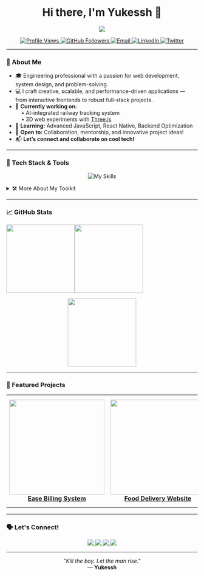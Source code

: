 <!--
README Enhancement Guidelines:
- Use clear structure with sections and visual hierarchy.
- Add badges for profile views, followers, top skills, and recent activity.
- Make use of shields.io and GitHub profile widgets.
- Include animated or graphical elements but keep it professional.
- List key skills/tools in an organized and visually appealing way.
- Add contact/social links with icons.
- Include a "Pinned Projects" or "Featured Projects" section if possible.
- Keep content concise but informative.
- Use proper Markdown formatting and HTML for alignment/decoration.
- Make all image and badge links active and correct.
- Add a visitor counter badge.
- Provide a "Let's Connect" section.
-->

<h1 align="center">Hi there, I'm Yukessh 👋</h1>

<p align="center">
  <img src="https://readme-typing-svg.herokuapp.com/?lines=Web+Developer;Creative+Engineer;Open+Source+Contributor;Problem+Solver;Always+Learning&center=true&width=500&height=40" />
</p>

<p align="center">
  <a href="https://github.com/yukesshwaran21">
    <img src="https://komarev.com/ghpvc/?username=yukesshwaran21&label=Profile%20Views&color=0e75b6&style=flat" alt="Profile Views" />
  </a>
  <a href="https://github.com/yukesshwaran21?tab=followers">
    <img src="https://img.shields.io/github/followers/yukesshwaran21?label=Followers&style=flat&color=0e75b6" alt="GitHub Followers" />
  </a>
  <a href="mailto:yukesshwaran21@gmail.com">
    <img src="https://img.shields.io/badge/Email-D14836?style=flat&logo=gmail&logoColor=white" alt="Email" />
  </a>
  <a href="https://www.linkedin.com/in/yukesshwaran" target="_blank">
    <img src="https://img.shields.io/badge/LinkedIn-blue?style=flat&logo=linkedin&logoColor=white" alt="LinkedIn" />
  </a>
  <a href="https://twitter.com/Yukessh_" target="_blank">
    <img src="https://img.shields.io/badge/Twitter-1DA1F2?style=flat&logo=twitter&logoColor=white" alt="Twitter" />
  </a>
</p>

---

### 🧠 About Me

- 🎓 Engineering professional with a passion for web development, system design, and problem-solving.  
- 💻 I craft creative, scalable, and performance-driven applications — from interactive frontends to robust full-stack projects.  
- 🔭 **Currently working on:**  
  &nbsp;&nbsp;&nbsp;&nbsp;• AI-integrated railway tracking system  
  &nbsp;&nbsp;&nbsp;&nbsp;• 3D web experiments with [Three.js](https://threejs.org/)  
- 🌱 **Learning:** Advanced JavaScript, React Native, Backend Optimization  
- 🤝 **Open to:** Collaboration, mentorship, and innovative project ideas!  
- 📬 **Let’s connect and collaborate on cool tech!**

---

### 🚀 Tech Stack & Tools

<p align="center">
  <img src="https://skillicons.dev/icons?i=js,ts,react,nextjs,nodejs,express,java,python,cpp,mongodb,mysql,firebase,vercel,tailwind,sass,figma,linux,git,vscode,postman" alt="My Skills" />
</p>

<details>
  <summary>🛠️ More About My Toolkit</summary>

  - **Languages:** JavaScript, TypeScript, Java, Python, C++
  - **Frameworks:** React.js, Next.js, Node.js, Express
  - **Databases:** MongoDB, MySQL, Firebase
  - **Styling:** Tailwind CSS, Sass, Framer Motion, GSAP
  - **Tools:** Git, Postman, Figma, VS Code, Linux
  - **Cloud/Hosting:** Vercel, Firebase
</details>

---

### 📈 GitHub Stats

<p align="center" style="display: flex; flex-wrap: wrap;">
  <img src="https://github-readme-stats.vercel.app/api?username=yukesshwaran21&show_icons=true&theme=tokyonight&hide_title=false&hide_border=true" height="180"/>
  <img src="https://github-readme-stats.vercel.app/api/top-langs/?username=yukesshwaran21&layout=compact&theme=tokyonight&hide_border=true" height="180"/>
</p>

<p align="center">
  <img src="https://streak-stats.demolab.com?user=yukesshwaran21&theme=tokyonight&hide_border=true&date_format=j%20M%5B%20Y%5D" height="180"/>
</p>

---

### 📌 Featured Projects

<!-- Pin your best repositories here using shields or markdown links -->
<table align="center">
  <tr>
    <td align="center">
      <a href="https://github.com/yukesshwaran21/EaseBilling.git">
        <img src="https://bairesdev.mo.cloudinary.net/blog/2023/08/Automated-Billing-Software.jpg?tx=w_1920,q_auto" width="250" />
        <br />
        <strong>Ease Billing System</strong>
      </a>
    </td>
    <td align="center">
      <a href="https://github.com/yukesshwaran21/Food_delivery_website.git">
        <img src="https://wrapmarketusercontent.com/assets/items/thumb/8ea1a870b2c2998368606406c43b717a5f71f75db7df31211b6602024ae15644.webp?v=1710580878" width="250" />
        <br />
        <strong>Food Delivery Website</strong>
      </a>
    </td>
    <td align="center">
      <a href="https://github.com/yukesshwaran21/Movie_Recommendation_System.git">
        <img src="https://encrypted-tbn0.gstatic.com/images?q=tbn:ANd9GcSMwmgWdstmsZ4aLuMinvruBPssTuEpk41oxw&s" width="250" />
        <br />
        <strong>Movie Recommendation System</strong>
      </a>
    </td>
  </tr>
</table>


---

### 🗣️ Let's Connect!

<p align="center">
  <a href="mailto:yukesshwaran21@gmail.com">
    <img src="https://img.shields.io/badge/Email-D14836?style=for-the-badge&logo=gmail&logoColor=white" />
  </a>
  <a href="https://www.linkedin.com/in/yukesshwaran" target="_blank">
    <img src="https://img.shields.io/badge/LinkedIn-0077B5?style=for-the-badge&logo=linkedin&logoColor=white" />
  </a>
  <a href="https://twitter.com/Yukessh_" target="_blank">
    <img src="https://img.shields.io/badge/Twitter-1DA1F2?style=for-the-badge&logo=twitter&logoColor=white" />
  </a>
  <a href="https://github.com/yukesshwaran21" target="_blank">
    <img src="https://img.shields.io/badge/GitHub-181717?style=for-the-badge&logo=github&logoColor=white" />
  </a>
</p>

---

<p align="center">
  <em>"Kill the boy. Let the man rise."</em><br />
  — <strong>Yukessh</strong>
</p>
<!--
Tips:
- Update badge links and usernames as required.
- Keep your featured projects up-to-date.
- Try to keep the README concise but packed with value!
- Use shields.io for any custom badges.
-->
